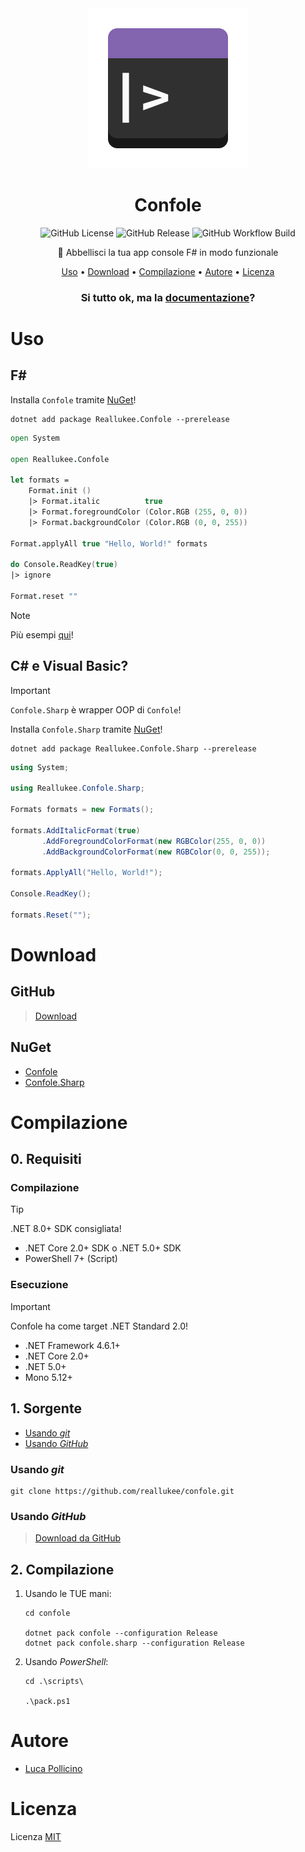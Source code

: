 <div align="center">

<img src="./assets/confole.png" width="256px" height="256px" />

# Confole

![GitHub License](https://img.shields.io/github/license/reallukee/confole)
![GitHub Release](https://img.shields.io/github/v/release/reallukee/confole?include_prereleases)
![GitHub Workflow Build](https://img.shields.io/github/actions/workflow/status/reallukee/confole/build.yml)

🎨 Abbellisci la tua app console F# in modo funzionale

[Uso](#uso)
•
[Download](#download)
•
[Compilazione](#compilazione)
•
[Autore](#autore)
•
[Licenza](#licenza)



### Si tutto ok, ma la [documentazione](./DOCS.md)?

</div>



# Uso

## F#

Installa `Confole` tramite [NuGet](https://www.nuget.org/packages/Reallukee.Confole)!

```
dotnet add package Reallukee.Confole --prerelease
```

```fsharp
open System

open Reallukee.Confole

let formats =
    Format.init ()
    |> Format.italic          true
    |> Format.foregroundColor (Color.RGB (255, 0, 0))
    |> Format.backgroundColor (Color.RGB (0, 0, 255))

Format.applyAll true "Hello, World!" formats

do Console.ReadKey(true)
|> ignore

Format.reset ""
```

> [!NOTE]
> Più esempi [qui](./examples)!



## C# e Visual Basic?

> [!IMPORTANT]
> `Confole.Sharp` è wrapper OOP di `Confole`!

Installa `Confole.Sharp` tramite [NuGet](https://www.nuget.org/packages/Reallukee.Confole.Sharp)!

```
dotnet add package Reallukee.Confole.Sharp --prerelease
```

```csharp
using System;

using Reallukee.Confole.Sharp;

Formats formats = new Formats();

formats.AddItalicFormat(true)
       .AddForegroundColorFormat(new RGBColor(255, 0, 0))
       .AddBackgroundColorFormat(new RGBColor(0, 0, 255));

formats.ApplyAll("Hello, World!");

Console.ReadKey();

formats.Reset("");
```



# Download

## GitHub

> [Download](https://github.com/reallukee/confole/releases/latest)

## NuGet

* [Confole](https://www.nuget.org/packages/Reallukee.Confole)
* [Confole.Sharp](https://www.nuget.org/packages/Reallukee.Confole.Sharp)



# Compilazione

## 0. Requisiti

### Compilazione

> [!TIP]
> .NET 8.0+ SDK consigliata!

* .NET Core 2.0+ SDK o .NET 5.0+ SDK
* PowerShell 7+ (Script)

### Esecuzione

> [!IMPORTANT]
> Confole ha come target .NET Standard 2.0!

* .NET Framework 4.6.1+
* .NET Core 2.0+
* .NET 5.0+
* Mono 5.12+



## 1. Sorgente

* [Usando *git*](#usando-git)
* [Usando *GitHub*](#usando-github)

### Usando *git*

```
git clone https://github.com/reallukee/confole.git
```

### Usando *GitHub*

>[Download da GitHub](https://github.com/reallukee/confole/archive/main.zip)



## 2. Compilazione

1. Usando le TUE mani:

    ```
    cd confole

    dotnet pack confole --configuration Release
    dotnet pack confole.sharp --configuration Release
    ```

2. Usando *PowerShell*:

    ```pwsh
    cd .\scripts\

    .\pack.ps1
    ```



# Autore

* [Luca Pollicino](https://github.com/reallukee)



# Licenza

Licenza [MIT](./LICENSE)
